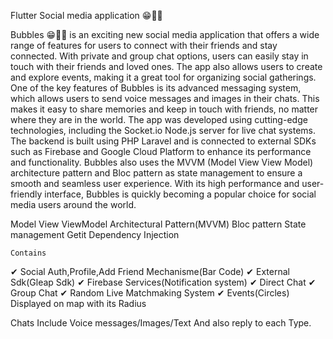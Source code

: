 

Flutter Social media application 😁📱🎉



Bubbles 😁📱🎉 is an exciting new social media application that offers a wide range of features for users to connect with their friends and stay connected. With private and group chat options, users can easily stay in touch with their friends and loved ones. The app also allows users to create and explore events, making it a great tool for organizing social gatherings. One of the key features of Bubbles is its advanced messaging system, which allows users to send voice messages and images in their chats. This makes it easy to share memories and keep in touch with friends, no matter where they are in the world. The app was developed using cutting-edge technologies, including the Socket.io Node.js server for live chat systems. The backend is built using PHP Laravel and is connected to external SDKs such as Firebase and Google Cloud Platform to enhance its performance and functionality. Bubbles also uses the MVVM (Model View View Model) architecture pattern and Bloc pattern as state management to ensure a smooth and seamless user experience. With its high performance and user-friendly interface, Bubbles is quickly becoming a popular choice for social media users around the world. 

Model View ViewModel Architectural Pattern(MVVM) Bloc pattern State management Getit Dependency Injection

    Contains 

   ✔ Social Auth,Profile,Add Friend Mechanisme(Bar Code)
   ✔ External Sdk(Gleap Sdk)
   ✔ Firebase Services(Notification system)
   ✔ Direct Chat
   ✔ Group Chat
   ✔ Random Live Matchmaking System
   ✔ Events(Circles) Displayed on map with its Radius

Chats Include Voice messages/Images/Text And also reply to each Type.
